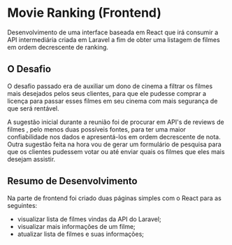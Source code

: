 # Movie Ranking (Frontend)

Desenvolvimento de uma interface baseada em React que irá consumir a API intermediária criada em Laravel a fim de obter uma listagem de filmes em ordem decrescente de ranking.

## O Desafio

O desafio passado era de auxiliar um dono de cinema a filtrar os filmes mais desejados pelos seus clientes, para que ele pudesse comprar a licença para passar esses filmes em seu cinema com mais segurança de que será rentável.

A sugestão inicial durante a reunião foi de procurar em API's de reviews de filmes , pelo menos duas possíveis fontes, para ter uma maior confiabilidade nos dados e apresentá-los em ordem decrescente de nota. Outra sugestão feita na hora vou de gerar um formulário de pesquisa para que os clientes pudessem votar ou até enviar quais os filmes que eles mais desejam assistir.

## Resumo de Desenvolvimento

Na parte de frontend foi criado duas páginas simples com o React para as seguintes:

- visualizar lista de filmes vindas da API do Laravel;
- visualizar mais informações de um filme;
- atualizar lista de filmes e suas informações;
